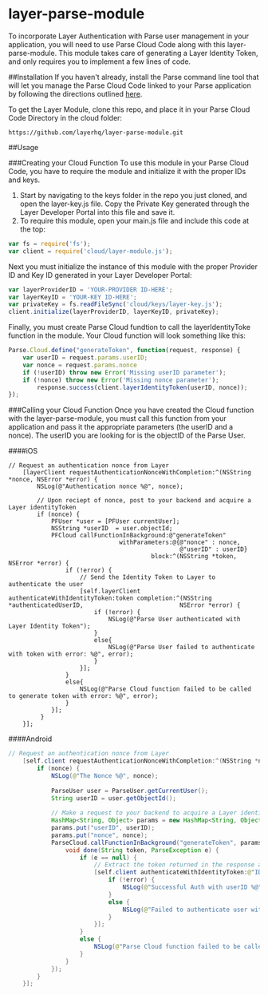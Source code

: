 layer-parse-module
==================
To incorporate Layer Authentication with Parse user management in your application, you will need to use Parse Cloud Code along with this layer-parse-module. This module takes care of generating a Layer Identity Token, and only requires you to implement a few lines of code.


##Installation
If you haven't already, install the Parse command line tool that will let you manage the Parse Cloud Code linked to your Parse application by following the directions outlined [here](https://parse.com/docs/cloud_code_guide).

To get the Layer Module, clone this repo, and place it in your Parse Cloud Code Directory in the cloud folder:

    https://github.com/layerhq/layer-parse-module.git
    
##Usage


###Creating your Cloud Function
To use this module in your Parse Cloud Code, you have to require the module and initialize it with the proper IDs and keys. 
  1. Start by navigating to the keys folder in the repo you just cloned, and open the layer-key.js file. Copy the Private       Key generated through the Layer Developer Portal into this file and save it. 
  2. To require this module, open your main.js file and include this code at the top:
  
```javascript
var fs = require('fs');
var client = require('cloud/layer-module.js');
```
        
Next you must initialize the instance of this module with the proper Provider ID and Key ID generated in your Layer        Developer Portal:
  
```javascript
var layerProviderID = 'YOUR-PROVIDER ID-HERE';
var layerKeyID = 'YOUR-KEY ID-HERE';
var privateKey = fs.readFileSync('cloud/keys/layer-key.js');
client.initialize(layerProviderID, layerKeyID, privateKey);
```
        
Finally, you must create Parse Cloud fundtion to call the layerIdentityToke function in the module. Your Cloud function will look something like this:
  
```javascript
Parse.Cloud.define("generateToken", function(request, response) {
	var userID = request.params.userID;
	var nonce = request.params.nonce
	if (!userID) throw new Error('Missing userID parameter');
	if (!nonce) throw new Error('Missing nonce parameter');
        response.success(client.layerIdentityToken(userID, nonce));
});
```

###Calling your Cloud Function
Once you have created the Cloud function with the layer-parse-module, you must call this function from your application and pass it the appropriate parameters (the userID and a nonce). The userID you are looking for is the objectID of the Parse User.

####iOS
```objc
// Request an authentication nonce from Layer
    [layerClient requestAuthenticationNonceWithCompletion:^(NSString *nonce, NSError *error) {
        NSLog(@"Authentication nonce %@", nonce);
       
        // Upon reciept of nonce, post to your backend and acquire a Layer identityToken  
        if (nonce) {
	        PFUser *user = [PFUser currentUser];
	        NSString *userID  = user.objectId;
	        PFCloud callFunctionInBackground:@"generateToken"
	                           withParameters:@{@"nonce" : nonce,
	                                            @"userID" : userID}
	                                    block:^(NSString *token, NSError *error) {
	            if (!error) {
	            	// Send the Identity Token to Layer to authenticate the user
	                [self.layerClient authenticateWithIdentityToken:token completion:^(NSString *authenticatedUserID, 							NSError *error) {
	                    if (!error) {
	                        NSLog(@"Parse User authenticated with Layer Identity Token");
	                    }
	                    else{
	                        NSLog(@"Parse User failed to authenticate with token with error: %@", error);
	                    }
	                }];
	            }
	            else{
	                NSLog(@"Parse Cloud function failed to be called to generate token with error: %@", error);
	            }
	        }];
		 }
    }];
```

####Android
```java
// Request an authentication nonce from Layer
	[self.client requestAuthenticationNonceWithCompletion:^(NSString *nonce, NSError *error) {
	    if (nonce) {
	    	NSLog(@"The Nonce %@", nonce);
	
	    	ParseUser user = ParseUser.getCurrentUser();
	    	String userID = user.getObjectId();
	    	
			// Make a request to your backend to acquire a Layer identityToken
	        HashMap<String, Object> params = new HashMap<String, Object>();
			params.put("userID", userID);
			params.put("nonce", nonce);
			ParseCloud.callFunctionInBackground("generateToken", params, new FunctionCallback<String>() {
	   			void done(String token, ParseException e) {
		    		if (e == null) {
		    			// Extract the token returned in the response and use it to authenticate the Layer client
			 			[self.client authenticateWithIdentityToken:@"IDENTITY_TOKEN" completion:^(NSString *remoteUserID, 							NSError *error) {
		     				if (!error) {
		    			  		NSLog(@"Successful Auth with userID %@", remoteUserID);
		     				}
		     				else {
		     					NSLog(@"Failed to authenticate user with error: %@", error);
		     				}
						}];
		       		}
		       		else {
		       			NSLog(@"Parse Cloud function failed to be called to generate token with error: %@", error);
		       		}
	   			}
			});
	    }
	}];
